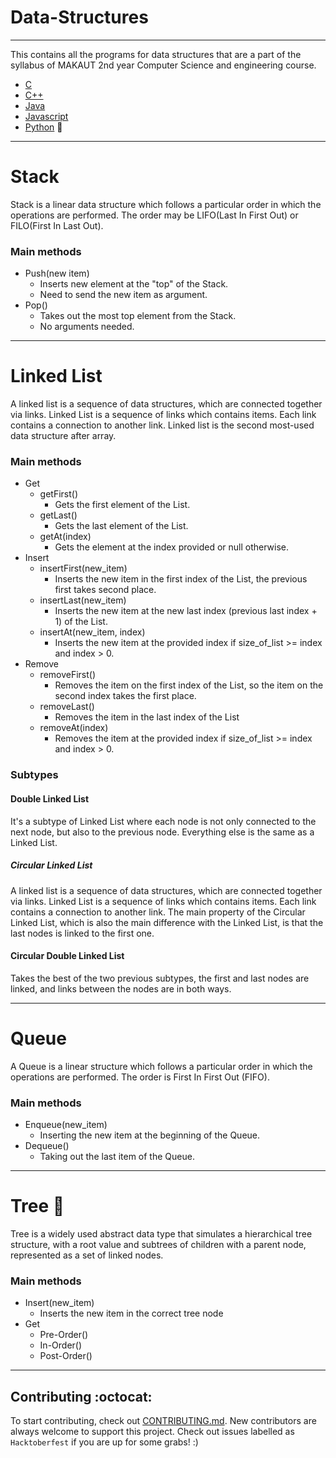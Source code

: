 # Data-Structures
---
This contains all the programs for data structures that are a part of the syllabus of MAKAUT 2nd year Computer Science and engineering course.

- [C](https://github.com/diptangsu/Data-Structures/blob/master/src-c)
- [C++](https://github.com/diptangsu/Data-Structures/blob/master/src-cpp)
- [Java](https://github.com/diptangsu/Data-Structures/blob/master/src-java)
- [Javascript](https://github.com/diptangsu/Data-Structures/blob/master/src-javascript)
- [Python](https://github.com/diptangsu/Data-Structures/blob/master/src-python) :snake:

---
# Stack
Stack is a linear data structure which follows a particular order in which the operations are performed. The order may be LIFO(Last In First Out) or FILO(First In Last Out).

### Main methods
- Push(new item)
    - Inserts new element at the "top" of the Stack.
    - Need to send the new item as argument.
- Pop() 
    - Takes out the most top element from the Stack.
    - No arguments needed.

---
# Linked List
A linked list is a sequence of data structures, which are connected together via links.
Linked List is a sequence of links which contains items. Each link contains a connection to another link. Linked list is the second most-used data structure after array.
### Main methods
- Get
    - getFirst()
        - Gets the first element of the List.
    - getLast()
        - Gets the last element of the List.
    - getAt(index)
        - Gets the element at the index provided or null otherwise.
- Insert
    - insertFirst(new_item)
        - Inserts the new item in the first index of the List, the previous first takes second place.
    - insertLast(new_item)
        - Inserts the new item at the new last index (previous last index + 1) of the List.
    - insertAt(new_item, index)
        - Inserts the new item at the provided index if size_of_list >= index and index > 0.
- Remove
    - removeFirst()
        - Removes the item on the first index of the List, so the item on the second index takes the first place.
    - removeLast()
        - Removes the item in the last index of the List
    - removeAt(index)
        - Removes the item at the provided index if size_of_list >= index and index > 0.
### Subtypes
#### Double Linked List
It's a subtype of Linked List where each node is not only connected to the next node, but also to the previous node. Everything else is the same as a Linked List.
##### Circular Linked List
A linked list is a sequence of data structures, which are connected together via links. Linked List is a sequence of links which contains items. Each link contains a connection to another link. The main property of the Circular Linked List, which is also the main difference with the Linked List, is that the last nodes is linked to the first one.
#### Circular Double Linked List
Takes the best of the two previous subtypes, the first and last nodes are linked, and links between the nodes are in both ways.

---
# Queue
A Queue is a linear structure which follows a particular order in which the operations are performed. The order is First In First Out (FIFO).
### Main methods
- Enqueue(new_item)
    - Inserting the new item at the beginning of the Queue.
- Dequeue()
    - Taking out the last item of the Queue.

---
# Tree :deciduous_tree:
 Tree is a widely used abstract data type that simulates a hierarchical tree structure, with a root value and subtrees of children with a parent node, represented as a set of linked nodes.
### Main methods
- Insert(new_item)
    - Inserts the new item in the correct tree node
- Get
    - Pre-Order()
    - In-Order()
    - Post-Order()

---
## Contributing :octocat:
To start contributing, check out [CONTRIBUTING.md](https://github.com/diptangsu/Data-Structures/blob/master/CONTRIBUTING.MD). New contributors are always welcome to support this project. Check out issues labelled as `Hacktoberfest` if you are up for some grabs! :)
